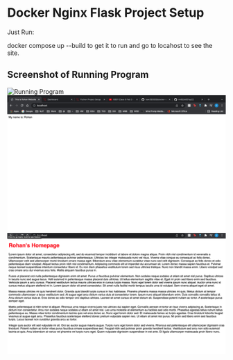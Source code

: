 # Docker Nginx Flask Project Setup

Just Run:

docker compose up --build to get it to run and go to locahost to see the site.

## Screenshot of Running Program

![Running Program](screenshots/running-program.png)
![Running Program](screenshots/runningprogram.png)
![Running Program](screenshots/mywebpage.png)
